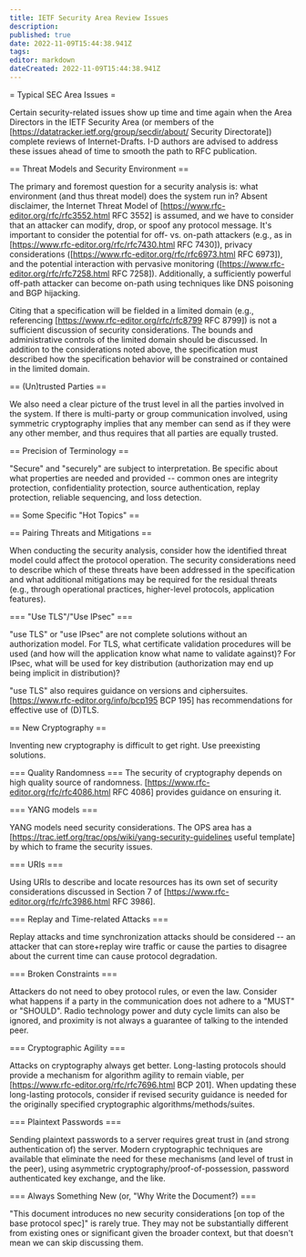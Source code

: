 ```yaml
---
title: IETF Security Area Review Issues
description: 
published: true
date: 2022-11-09T15:44:38.941Z
tags: 
editor: markdown
dateCreated: 2022-11-09T15:44:38.941Z
---
```


= Typical SEC Area Issues =

Certain security-related issues show up time and time again when the Area Directors in the IETF Security Area (or members of the [https://datatracker.ietf.org/group/secdir/about/ Security Directorate]) complete reviews of Internet-Drafts. I-D authors are advised to address these issues ahead of time to smooth the path to RFC publication. 

== Threat Models and Security Environment ==

The primary and foremost question for a security analysis is: what environment (and thus threat model) does the system run in?  Absent disclaimer, the Internet Threat Model of [https://www.rfc-editor.org/rfc/rfc3552.html RFC 3552] is assumed, and we have to consider that an attacker can modify, drop, or spoof any protocol message.  It's important to consider the potential for off- vs. on-path attackers (e.g., as in [https://www.rfc-editor.org/rfc/rfc7430.html RFC 7430]), privacy considerations ([https://www.rfc-editor.org/rfc/rfc6973.html RFC 6973]), and the potential interaction with pervasive monitoring ([https://www.rfc-editor.org/rfc/rfc7258.html RFC 7258]).  Additionally, a sufficiently powerful off-path attacker can become on-path using techniques like DNS poisoning and BGP hijacking. 

Citing that a specification will be fielded in a limited domain (e.g., referencing [https://www.rfc-editor.org/rfc/rfc8799 RFC 8799]) is not a sufficient discussion of security considerations.  The bounds and administrative controls of the limited domain should be discussed.  In addition to the considerations noted above, the specification must described how the specification behavior will be constrained or contained in the limited domain.

== (Un)trusted Parties ==

We also need a clear picture of the trust level in all the parties involved in the system.  If there is multi-party or group communication involved, using symmetric cryptography implies that any member can send as if they were any other member, and thus requires that all parties are equally trusted.

== Precision of Terminology ==

"Secure" and "securely" are subject to interpretation.  Be specific about what properties are needed and provided -- common ones are integrity protection, confidentiality protection, source authentication, replay protection, reliable sequencing, and loss detection.  

== Some Specific "Hot Topics" ==

== Pairing Threats and Mitigations ==

When conducting the security analysis, consider how the identified threat model could affect the protocol operation.  The security considerations need to describe which of these threats have been addressed in the specification and what additional mitigations may be required for the residual threats (e.g., through operational practices, higher-level protocols, application features).

=== "Use TLS"/"Use IPsec" ===

"use TLS" or "use IPsec" are not complete solutions without an authorization model.  For TLS, what certificate validation procedures will be used (and how will the application know what name to validate against)?  For IPsec, what will be used for key distribution (authorization may end up being implicit in distribution)?  

"use TLS" also requires guidance on versions and ciphersuites.  [https://www.rfc-editor.org/info/bcp195 BCP 195] has recommendations for effective use of (D)TLS.

== New Cryptography ==

Inventing new cryptography is difficult to get right.  Use preexisting solutions.

=== Quality Randomness ===
The security of cryptography depends on high quality source of randomness. [https://www.rfc-editor.org/rfc/rfc4086.html RFC 4086] provides guidance on ensuring it. 

=== YANG models ===

YANG models need security considerations.  The OPS area has a [https://trac.ietf.org/trac/ops/wiki/yang-security-guidelines useful template] by which to frame the security issues.

=== URIs ===

Using URIs to describe and locate resources has its own set of security considerations discussed in Section 7 of [https://www.rfc-editor.org/rfc/rfc3986.html RFC 3986].

=== Replay and Time-related Attacks ===

Replay attacks and time synchronization attacks should be considered -- an attacker that can store+replay wire traffic or cause the parties to disagree about the current time can cause protocol degradation.

=== Broken Constraints ===

Attackers do not need to obey protocol rules, or even the law.  Consider what happens if a party in the communication does not adhere to a "MUST" or "SHOULD".  Radio technology power and duty cycle limits can also be ignored, and proximity is not always a guarantee of talking to the intended peer.

=== Cryptographic Agility ===

Attacks on cryptography always get better.  Long-lasting protocols should provide a mechanism for algorithm agility to remain viable, per [https://www.rfc-editor.org/rfc/rfc7696.html BCP 201].  When updating these long-lasting protocols, consider if revised security guidance is needed for the originally specified cryptographic algorithms/methods/suites.

=== Plaintext Passwords ===

Sending plaintext passwords to a server requires great trust in (and strong authentication of) the server.  Modern cryptographic techniques are available that eliminate the need for these mechanisms (and level of trust in the peer), using asymmetric cryptography/proof-of-possession, password authenticated key exchange, and the like.

=== Always Something New (or, "Why Write the Document?) ===

"This document introduces no new security considerations [on top of the base protocol spec]" is rarely true.  They may not be substantially different from existing ones or significant given the broader context, but that doesn't mean we can skip discussing them.
